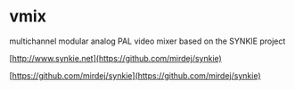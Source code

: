 # vmix

multichannel modular analog PAL video mixer based on the SYNKIE project

[http://www.synkie.net](https://github.com/mirdej/synkie)

[https://github.com/mirdej/synkie](https://github.com/mirdej/synkie)